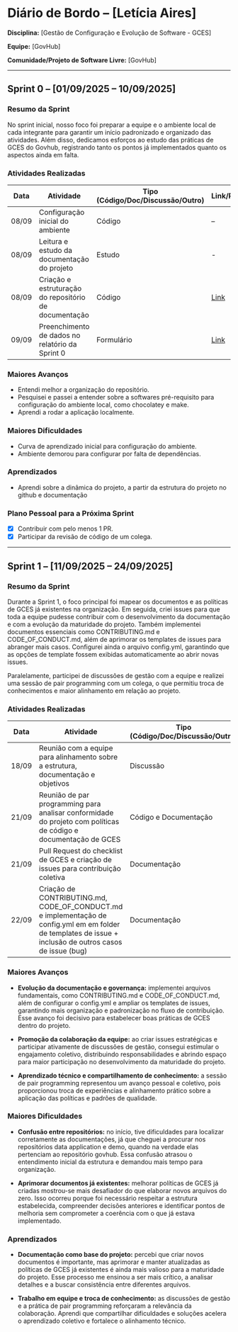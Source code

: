 # Diário de Bordo – \[Letícia Aires]

**Disciplina:** \[Gestão de Configuração e Evolução de Software - GCES]

**Equipe:** \[GovHub]

**Comunidade/Projeto de Software Livre:** \[GovHub]

---

## Sprint 0 – \[01/09/2025 – 10/09/2025]

### Resumo da Sprint

No sprint inicial, nosso foco foi preparar a equipe e o ambiente local de cada integrante para garantir um início padronizado e organizado das atividades. Além disso, dedicamos esforços ao estudo das práticas de GCES do Govhub, registrando tanto os pontos já implementados quanto os aspectos ainda em falta.

### Atividades Realizadas

| Data  | Atividade                                   | Tipo (Código/Doc/Discussão/Outro) | Link/Referência | Status    |
| ----- | ------------------------------------------- | --------------------------------- | --------------- | --------- |
| 08/09 | Configuração inicial do ambiente            | Código                            | –               | Concluído |
| 08/09 | Leitura e estudo da documentação do projeto | Estudo                            | -    | Concluído |
| 08/09 | Criação e estruturação do repositório de documentação      | Código                         |  [Link](https://github.com/GCES-GovHub-2025-2/GovHub-relatorios/tree/main)  | Concluído |
| 09/09 | Preenchimento de dados no relatório da Sprint 0      | Formulário                         | [Link](https://github.com/GCES-GovHub-2025-2/GovHub-relatorios/blob/main/docs/relatorios/Sprint-0.md)   | Concluído |

### Maiores Avanços

* Entendi melhor a organização do repositório.
* Pesquisei e passei a entender sobre a softwares pré-requisito para configuração do ambiente local, como chocolatey e make.
* Aprendi a rodar a aplicação localmente.

### Maiores Dificuldades

* Curva de aprendizado inicial para configuração do ambiente.
* Ambiente demorou para configurar por falta de dependências.

### Aprendizados

* Aprendi sobre a dinâmica do projeto, a partir da estrutura do projeto no github e documentação

### Plano Pessoal para a Próxima Sprint

* [X] Contribuir com pelo menos 1 PR.
* [X] Participar da revisão de código de um colega.

---

## Sprint 1 – \[11/09/2025 – 24/09/2025]

### Resumo da Sprint

Durante a Sprint 1, o foco principal foi mapear os documentos e as políticas de GCES já existentes na organização. Em seguida, criei issues para que toda a equipe pudesse contribuir com o desenvolvimento da documentação e com a evolução da maturidade do projeto. Também implementei documentos essenciais como CONTRIBUTING.md e CODE_OF_CONDUCT.md, além de aprimorar os templates de issues para abranger mais casos. Configurei ainda o arquivo config.yml, garantindo que as opções de template fossem exibidas automaticamente ao abrir novas issues.

Paralelamente, participei de discussões de gestão com a equipe e realizei uma sessão de pair programming com um colega, o que permitiu troca de conhecimentos e maior alinhamento em relação ao projeto.

### Atividades Realizadas

| Data  | Atividade                                   | Tipo (Código/Doc/Discussão/Outro) | Link/Referência | Status    |
| ----- | ------------------------------------------- | --------------------------------- | --------------- | --------- |
| 18/09 | Reunião com a equipe para alinhamento sobre a estrutura, documentação e objetivos | Discussão | – | Concluído |
| 21/09 | Reunião de par programming para analisar conformidade do projeto com políticas de código e documentação de GCES | Código e Documentação | – | Concluído |
| 21/09 | Pull Request do checklist de GCES e criação de issues para contribuição coletiva | Documentação | - | Concluído |
| 22/09 | Criação de CONTRIBUTING.md, CODE_OF_CONDUCT.md e implementação de config.yml em em folder de templates de issue + inclusão de outros casos de issue (bug) | Documentação | – | Concluído |

### Maiores Avanços

- **Evolução da documentação e governança:** implementei arquivos fundamentais, como CONTRIBUTING.md e CODE_OF_CONDUCT.md, além de configurar o config.yml e ampliar os templates de issues, garantindo mais organização e padronização no fluxo de contribuição. Esse avanço foi decisivo para estabelecer boas práticas de GCES dentro do projeto.

- **Promoção da colaboração da equipe:** ao criar issues estratégicas e participar ativamente de discussões de gestão, consegui estimular o engajamento coletivo, distribuindo responsabilidades e abrindo espaço para maior participação no desenvolvimento da maturidade do projeto.

- **Aprendizado técnico e compartilhamento de conhecimento:** a sessão de pair programming representou um avanço pessoal e coletivo, pois proporcionou troca de experiências e alinhamento prático sobre a aplicação das políticas e padrões de qualidade.

### Maiores Dificuldades

- **Confusão entre repositórios:** no início, tive dificuldades para localizar corretamente as documentações, já que cheguei a procurar nos repositórios data application e demo, quando na verdade elas pertenciam ao repositório govhub. Essa confusão atrasou o entendimento inicial da estrutura e demandou mais tempo para organização.

- **Aprimorar documentos já existentes:** melhorar políticas de GCES já criadas mostrou-se mais desafiador do que elaborar novos arquivos do zero. Isso ocorreu porque foi necessário respeitar a estrutura estabelecida, compreender decisões anteriores e identificar pontos de melhoria sem comprometer a coerência com o que já estava implementado.

### Aprendizados

- **Documentação como base do projeto:** percebi que criar novos documentos é importante, mas aprimorar e manter atualizadas as políticas de GCES já existentes é ainda mais valioso para a maturidade do projeto. Esse processo me ensinou a ser mais crítico, a analisar detalhes e a buscar consistência entre diferentes arquivos.

- **Trabalho em equipe e troca de conhecimento:** as discussões de gestão e a prática de pair programming reforçaram a relevância da colaboração. Aprendi que compartilhar dificuldades e soluções acelera o aprendizado coletivo e fortalece o alinhamento técnico.
